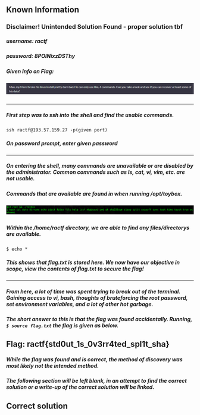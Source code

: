 ## Known Information
### Disclaimer! Unintended Solution Found - proper solution tbf
##### username: ractf
##### password: 8POlNixzDSThy
##### Given Info on Flag:
##### ![Given Info](https://github.com/michaelkuch-17/RACTF2021-Writeup-Iceburg/blob/main/Missing-Tools/missing-tools-info.PNG)
---
##### First step was to ssh into the shell and find the usable commands.
```
ssh ractf@193.57.159.27 -p(given port)
```
##### On password prompt, enter given password
---
##### On entering the shell, many commands are unavailable or are disabled by the administrator. Common commands such as ls, cat, vi, vim, etc. are not usable.
##### Commands that are available are found in when running /opt/toybox.
##### ![Usable commands](https://github.com/michaelkuch-17/RACTF2021-Writeup-Iceburg/blob/main/Missing-Tools/missing-tools-usable-commands.PNG)
##### Within the /home/ractf directory, we are able to find any files/directorys are available.
```
$ echo *
```
##### This shows that flag.txt is stored here. We now have our objective in scope, view the contents of flag.txt to secure the flag!
---
##### From here, a lot of time was spent trying to break out of the terminal. Gaining access to vi, bash, thoughts of bruteforcing the root password, set environment variables, and a lot of other hot garbage.
##### The short answer to this is that the flag was found accidentally. Running, `$ source flag.txt` the flag is given as below.
**Flag: ractf{std0ut_1s_0v3rr4ted_spl1t_sha}**
---
##### While the flag was found and is correct, the method of discovery was most likely not the intended method.
##### The following section will be left blank, in an attempt to find the correct solution or a write-up of the correct solution will be linked.
## Correct solution
